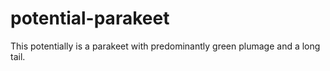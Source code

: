 # potential-parakeet
This potentially is a parakeet with predominantly green plumage and a long tail.
